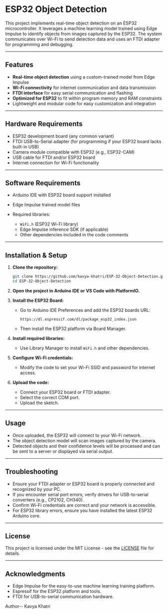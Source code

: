 # ESP32 Object Detection
This project implements real-time object detection on an ESP32 microcontroller. It leverages a machine learning model trained using Edge Impulse to identify objects from images captured by the ESP32. The system communicates over Wi-Fi to send detection data and uses an FTDI adapter for programming and debugging.

---

## Features

* **Real-time object detection** using a custom-trained model from Edge Impulse
* **Wi-Fi connectivity** for internet communication and data transmission
* **FTDI interface** for easy serial communication and flashing
* **Optimized for ESP32** to fit within program memory and RAM constraints
* Lightweight and modular code for easy customization and integration

---

## Hardware Requirements

* ESP32 development board (any common variant)
* FTDI USB-to-Serial adapter (for programming if your ESP32 board lacks built-in USB)
* Camera module compatible with ESP32 (e.g., ESP32-CAM)
* USB cable for FTDI and/or ESP32 board
* Internet connection for Wi-Fi functionality

---

## Software Requirements

* Arduino IDE with ESP32 board support installed
* Edge Impulse trained model files
* Required libraries:

  * `WiFi.h` (ESP32 Wi-Fi library)
  * Edge Impulse inference SDK (if applicable)
  * Other dependencies included in the code comments

---

## Installation & Setup

1. **Clone the repository:**

   ```bash
   git clone https://github.com/kavya-khatri/ESP-32-Object-Detection.git
   cd ESP-32-Object-Detection
   ```

2. **Open the project in Arduino IDE or VS Code with PlatformIO.**

3. **Install the ESP32 Board:**

   * Go to Arduino IDE Preferences and add the ESP32 boards URL:

     ```
     https://dl.espressif.com/dl/package_esp32_index.json
     ```
   * Then install the ESP32 platform via Board Manager.

4. **Install required libraries:**

   * Use Library Manager to install `WiFi.h` and other dependencies.

5. **Configure Wi-Fi credentials:**

   * Modify the code to set your Wi-Fi SSID and password for internet access.

6. **Upload the code:**

   * Connect your ESP32 board or FTDI adapter.
   * Select the correct COM port.
   * Upload the sketch.

---

## Usage

* Once uploaded, the ESP32 will connect to your Wi-Fi network.
* The object detection model will scan images captured by the camera.
* Detected objects and their confidence levels will be processed and can be sent to a server or displayed via serial output.

---

## Troubleshooting

* Ensure your FTDI adapter or ESP32 board is properly connected and recognized by your PC.
* If you encounter serial port errors, verify drivers for USB-to-serial converters (e.g., CP2102, CH340).
* Confirm Wi-Fi credentials are correct and your network is accessible.
* For ESP32 library errors, ensure you have installed the latest ESP32 Arduino core.

---

## License

This project is licensed under the MIT License - see the [LICENSE](LICENSE) file for details.

---

## Acknowledgments

* Edge Impulse for the easy-to-use machine learning training platform.
* Espressif for the ESP32 platform and tools.
* FTDI for USB-to-serial communication hardware.

Author-- Kavya Khatri 
